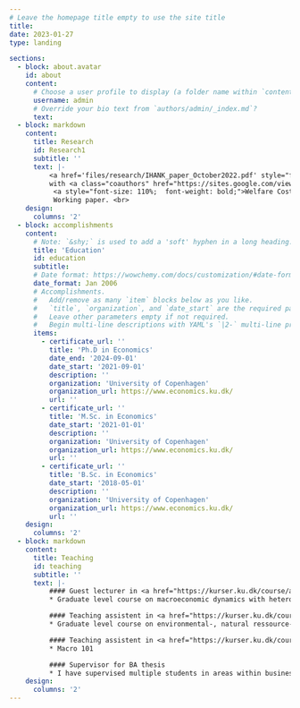 ```yaml
---
# Leave the homepage title empty to use the site title
title:
date: 2023-01-27
type: landing

sections:
  - block: about.avatar
    id: about
    content:
      # Choose a user profile to display (a folder name within `content/authors/`)
      username: admin
      # Override your bio text from `authors/admin/_index.md`?
      text:
  - block: markdown
    content:
      title: Research
      id: Research1
      subtitle: ''
      text: |-
          <a href='files/research/IHANK_paper_October2022.pdf' style="font-size: 110%;  font-weight: bold;">The Transmission of Foreign Demand Shocks (2022)</a>  <br>
          with <a class="coauthors" href="https://sites.google.com/view/jeppe-druedahl/">Jeppe Druedahl</a>, <a class="coauthors" href="https://sites.google.com/site/sorenhoveravn">Søren Hove Ravn</a>, <a class="coauthors" href="https://sites.google.com/site/lsunderplassmann/">Laura Sunder-Plassmann</a> and <a class="coauthors" href="https://sundram.dk/">Jacob Marott Sundram</a>. Working paper. <br>
           <a style="font-size: 110%;  font-weight: bold;">Welfare Costs of Inflation (2023)</a>  <br>
           Working paper. <br>
    design:
      columns: '2'
  - block: accomplishments
    content:
      # Note: `&shy;` is used to add a 'soft' hyphen in a long heading.
      title: 'Education'
      id: education
      subtitle:
      # Date format: https://wowchemy.com/docs/customization/#date-format
      date_format: Jan 2006
      # Accomplishments.
      #   Add/remove as many `item` blocks below as you like.
      #   `title`, `organization`, and `date_start` are the required parameters.
      #   Leave other parameters empty if not required.
      #   Begin multi-line descriptions with YAML's `|2-` multi-line prefix.
      items:
        - certificate_url: ''
          title: 'Ph.D in Economics'
          date_end: '2024-09-01'
          date_start: '2021-09-01'
          description: ''
          organization: 'University of Copenhagen' 
          organization_url: https://www.economics.ku.dk/
          url: ''
        - certificate_url: ''
          title: 'M.Sc. in Economics'
          date_start: '2021-01-01'
          description: ''
          organization: 'University of Copenhagen' 
          organization_url: https://www.economics.ku.dk/
          url: ''
        - certificate_url: ''
          title: 'B.Sc. in Economics'
          date_start: '2018-05-01'
          description: ''
          organization: 'University of Copenhagen'
          organization_url: https://www.economics.ku.dk/
          url: ''
    design:
      columns: '2'
  - block: markdown
    content:
      title: Teaching
      id: teaching
      subtitle: ''
      text: |-
          #### Guest lecturer in <a href="https://kurser.ku.dk/course/a%C3%98kk08426u/2022-2023" style="color: #FFA500; text-decoration: underline;">Advanced Macroeconomics: Heterogenous Agent Models</a>
          * Graduate level course on macroeconomic dynamics with heterogenous agents.

          #### Teaching assistent in <a href="https://kurser.ku.dk/course/a%C3%98kk08402u/" style="color: #FFA500; text-decoration: underline;">Advanced Economics of the Environment and Climate Change 2021</a>
          * Graduate level course on environmental-, natural ressource- and climate change economics

          #### Teaching assistent in <a href="https://kurser.ku.dk/course/a%c3%98kb08002u/2021-2022" style="color: #FFA500; text-decoration: underline;">Principle of Economics B 2018</a>
          * Macro 101 

          #### Supervisor for BA thesis
          * I have supervised multiple students in areas within business cycle macro   
    design:
      columns: '2'
---
```

